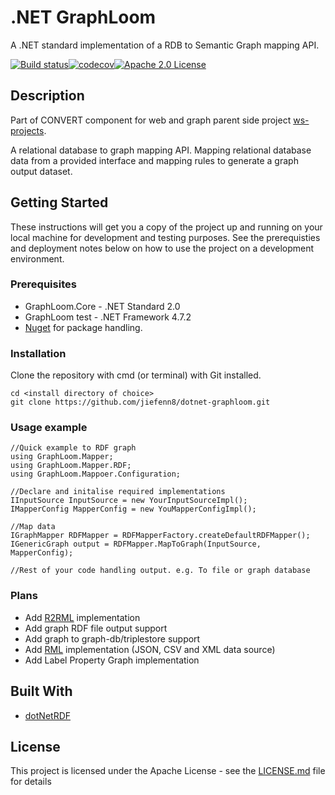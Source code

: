 # .NET GraphLoom

A .NET standard implementation of a RDB to Semantic Graph mapping API. 

[![Build status](https://ci.appveyor.com/api/projects/status/pd813dcsc96n675m?svg=true)](https://ci.appveyor.com/project/jiefenn8/dotnet-graphloom)[![codecov](https://codecov.io/gh/jiefenn8/dotnet-graphloom/branch/master/graph/badge.svg)](https://codecov.io/gh/jiefenn8/dotnet-graphloom)[![Apache 2.0 License](https://img.shields.io/badge/license-apache2-green.svg) ](https://github.com/jiefenn8/dotnet-graphloom/blob/master/LICENSE.md)

## Description

Part of CONVERT component for web and graph parent side project [ws-projects](https://github.com/jiefenn8/ws-projects).

A relational database to graph mapping API. Mapping relational database data from a provided interface and mapping rules to generate a graph output dataset. 

## Getting Started

These instructions will get you a copy of the project up and running on your local machine for development and testing purposes. See the prerequisties and deployment notes below on how to use the project on a development environment.

### Prerequisites

 * GraphLoom.Core - .NET Standard 2.0
 * GraphLoom test - .NET Framework 4.7.2 
 * [Nuget](https://www.nuget.org/) for package handling.

### Installation

Clone the repository with cmd (or terminal) with Git installed.
```
cd <install directory of choice>
git clone https://github.com/jiefenn8/dotnet-graphloom.git
```

### Usage example

```
//Quick example to RDF graph
using GraphLoom.Mapper;
using GraphLoom.Mapper.RDF;
using GraphLoom.Mappoer.Configuration;

//Declare and initalise required implementations
IInputSource InputSource = new YourInputSourceImpl();
IMapperConfig MapperConfig = new YouMapperConfigImpl(); 

//Map data
IGraphMapper RDFMapper = RDFMapperFactory.createDefaultRDFMapper();
IGenericGraph output = RDFMapper.MapToGraph(InputSource, MapperConfig);

//Rest of your code handling output. e.g. To file or graph database
```

### Plans

* Add [R2RML](https://www.w3.org/TR/r2rml/) implementation
* Add graph RDF file output support
* Add graph to graph-db/triplestore support
* Add [RML](rml.io) implementation (JSON, CSV and XML data source)
* Add Label Property Graph implementation

## Built With

* [dotNetRDF](https://www.dotnetrdf.org/ "dotNetRDF - An open source .NET library for RDF") 

## License

This project is licensed under the Apache License - see the [LICENSE.md](LICENSE.md) file for details

